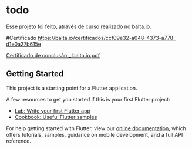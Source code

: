 # todo

Esse projeto foi feito, através de curso realizado no balta.io.

#Certificado
https://balta.io/certificados/ccf09e32-a048-4373-a778-d1e0a27b615e


[Certificado de conclusão _ balta.io.pdf](https://github.com/JoseAugustoAlves/TodoApp/files/6218050/Certificado.de.conclusao._.balta.io.pdf)


## Getting Started

This project is a starting point for a Flutter application.

A few resources to get you started if this is your first Flutter project:

- [Lab: Write your first Flutter app](https://flutter.dev/docs/get-started/codelab)
- [Cookbook: Useful Flutter samples](https://flutter.dev/docs/cookbook)

For help getting started with Flutter, view our
[online documentation](https://flutter.dev/docs), which offers tutorials,
samples, guidance on mobile development, and a full API reference.
